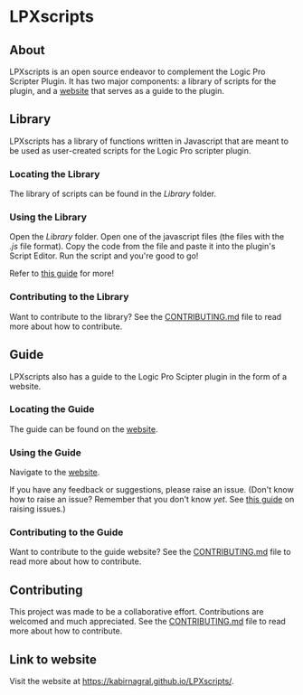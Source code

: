 # LPXscripts

## About

LPXscripts is an open source endeavor to complement the Logic Pro Scripter Plugin. It has two major components: a library of scripts for the plugin, and a [website](https://kabirnagral.github.io/LPXscripts/) that serves as a guide to the plugin.

## Library

LPXscripts has a library of functions written in Javascript that are meant to be used as user-created scripts for the Logic Pro scripter plugin.

### Locating the Library

The library of scripts can be found in the *Library* folder.

### Using the Library

Open the *Library* folder. Open one of the javascript files (the files with the *.js* file format). Copy the code from the file and paste it into the plugin's Script Editor. Run the script and you're good to go!

Refer to [this guide](https://kabirnagral.github.io/LPXscripts/#how-to-use-library) for more!

### Contributing to the Library

Want to contribute to the library? See the [CONTRIBUTING.md](https://github.com/kabirnagral/LPXscripts/blob/master/CONTRIBUTING.md) file to read more about how to contribute.

## Guide

LPXscripts also has a guide to the Logic Pro Scipter plugin in the form of a website.

### Locating the Guide

The guide can be found on the [website](https://kabirnagral.github.io/LPXscripts/).

### Using the Guide

Navigate to the [website](https://kabirnagral.github.io/LPXscripts/).

If you have any feedback or suggestions, please raise an issue. (Don't know how to raise an issue? Remember that you don't know *yet*. See [this guide](https://help.github.com/articles/creating-an-issue/) on raising issues.)

### Contributing to the Guide

Want to contribute to the guide website? See the [CONTRIBUTING.md](https://github.com/kabirnagral/LPXscripts/blob/master/CONTRIBUTING.md) file to read more about how to contribute.

## Contributing

This project was made to be a collaborative effort. Contributions are welcomed and much appreciated. See the [CONTRIBUTING.md](https://github.com/kabirnagral/LPXscripts/blob/master/CONTRIBUTING.md) file to read more about how to contribute.

## Link to website

Visit the website at https://kabirnagral.github.io/LPXscripts/.
